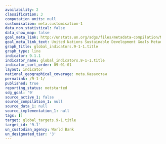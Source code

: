 ```yaml
---
availability: 2
classification: 3
computation_units: null
customisation: meta.customisation-1
data_non_statistical: false
data_show_map: false
goal_meta_link: http://unstats.un.org/sdgs/files/metadata-compilation/Metadata-Goal-9.pdf
goal_meta_link_text: United Nations Sustainable Development Goals Metadata (pdf 663kB)
graph_title: global_indicators.9-1-1.title
graph_type: line
indicator: 9.1.1
indicator_name: global_indicators.9-1-1.title
indicator_sort_order: 09-01-01
layout: indicator
national_geographical_coverage: meta.Казахстан
permalink: /9-1-1/
published: true
reporting_status: notstarted
sdg_goal: '9'
source_active_1: false
source_compilation_1: null
source_data_1: null
source_implementation_1: null
tags: []
target: global_targets.9-1.title
target_id: '9.1'
un_custodian_agency: World Bank
un_designated_tier: '3'
---
```

